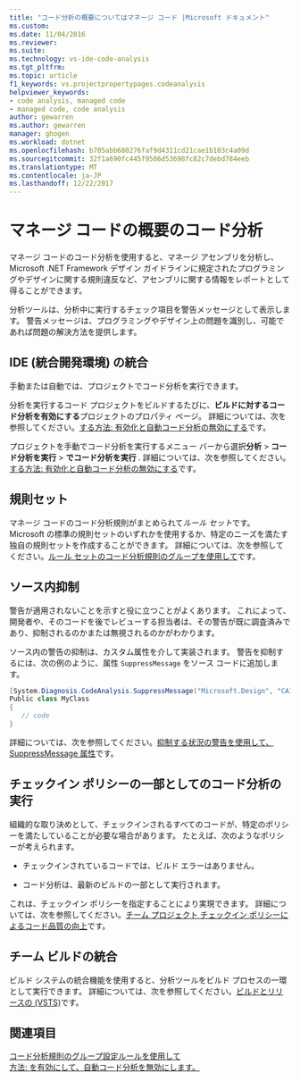 ```yaml
---
title: "コード分析の概要についてはマネージ コード |Microsoft ドキュメント"
ms.custom: 
ms.date: 11/04/2016
ms.reviewer: 
ms.suite: 
ms.technology: vs-ide-code-analysis
ms.tgt_pltfrm: 
ms.topic: article
f1_keywords: vs.projectpropertypages.codeanalysis
helpviewer_keywords:
- code analysis, managed code
- managed code, code analysis
author: gewarren
ms.author: gewarren
manager: ghogen
ms.workload: dotnet
ms.openlocfilehash: b705abb680276faf9d4311cd21cae1b103c4a09d
ms.sourcegitcommit: 32f1a690fc445f9586d53698fc82c7debd784eeb
ms.translationtype: MT
ms.contentlocale: ja-JP
ms.lasthandoff: 12/22/2017
---
```

# <a name="code-analysis-for-managed-code-overview"></a>マネージ コードの概要のコード分析

マネージ コードのコード分析を使用すると、マネージ アセンブリを分析し、Microsoft .NET Framework デザイン ガイドラインに規定されたプログラミングやデザインに関する規則違反など、アセンブリに関する情報をレポートとして得ることができます。

分析ツールは、分析中に実行するチェック項目を警告メッセージとして表示します。 警告メッセージは、プログラミングやデザイン上の問題を識別し、可能であれば問題の解決方法を提供します。

## <a name="ide-integrated-development-environment-integration"></a>IDE (統合開発環境) の統合

手動または自動では、プロジェクトでコード分析を実行できます。

分析を実行するコード プロジェクトをビルドするたびに、**ビルドに対するコード分析を有効にする**プロジェクトのプロパティ ページ。 詳細については、次を参照してください。[する方法: 有効化と自動コード分析の無効にする](../code-quality/how-to-enable-and-disable-automatic-code-analysis-for-managed-code.md)です。

プロジェクトを手動でコード分析を実行するメニュー バーから選択**分析** > **コード分析を実行** > **でコード分析を実行<project>** . 詳細については、次を参照してください。[する方法: 有効化と自動コード分析の無効にする](../code-quality/how-to-enable-and-disable-automatic-code-analysis-for-managed-code.md)です。

## <a name="rule-sets"></a>規則セット

マネージ コードのコード分析規則がまとめられて*ルール セット*です。 Microsoft の標準の規則セットのいずれかを使用するか、特定のニーズを満たす独自の規則セットを作成することができます。 詳細については、次を参照してください。[ルール セットのコード分析規則のグループを使用して](../code-quality/using-rule-sets-to-group-code-analysis-rules.md)です。

## <a name="in-source-suppression"></a>ソース内抑制

警告が適用されないことを示すと役に立つことがよくあります。 これによって、開発者や、そのコードを後でレビューする担当者は、その警告が既に調査済みであり、抑制されるのかまたは無視されるのかがわかります。

ソース内の警告の抑制は、カスタム属性を介して実装されます。 警告を抑制するには、次の例のように、属性 `SuppressMessage` をソース コードに追加します。

```csharp
[System.Diagnosis.CodeAnalysis.SuppressMessage("Microsoft.Design", "CA1039:ListsAreStrongTyped")]
Public class MyClass
{
   // code
}
```

詳細については、次を参照してください。[抑制する状況の警告を使用して、SuppressMessage 属性](../code-quality/suppress-warnings-by-using-the-suppressmessage-attribute.md)です。

## <a name="run-code-analysis-as-part-of-check-in-policy"></a>チェックイン ポリシーの一部としてのコード分析の実行

組織的な取り決めとして、チェックインされるすべてのコードが、特定のポリシーを満たしていることが必要な場合があります。 たとえば、次のようなポリシーが考えられます。

- チェックインされているコードでは、ビルド エラーはありません。

- コード分析は、最新のビルドの一部として実行されます。

これは、チェックイン ポリシーを指定することにより実現できます。 詳細については、次を参照してください。[チーム プロジェクト チェックイン ポリシーによるコード品質の向上](../code-quality/enhancing-code-quality-with-team-project-check-in-policies.md)です。

## <a name="team-build-integration"></a>チーム ビルドの統合

ビルド システムの統合機能を使用すると、分析ツールをビルド プロセスの一環として実行できます。 詳細については、次を参照してください。[ビルドとリリースの (VSTS)](/vsts/build-release/index)です。

## <a name="see-also"></a>関連項目

[コード分析規則のグループ設定ルールを使用して](../code-quality/using-rule-sets-to-group-code-analysis-rules.md)   
[方法: を有効にして、自動コード分析を無効にします。](../code-quality/how-to-enable-and-disable-automatic-code-analysis-for-managed-code.md)